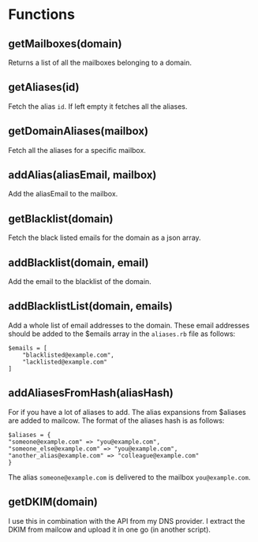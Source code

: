 # Functions

## getMailboxes(domain)
Returns a list of all the mailboxes belonging to a domain.

## getAliases(id)
Fetch the alias `id`. If left empty it fetches all the aliases.

## getDomainAliases(mailbox)
Fetch all the aliases for a specific mailbox.

## addAlias(aliasEmail, mailbox)
Add the aliasEmail to the mailbox.

## getBlacklist(domain)
Fetch the black listed emails for the domain as a json array.

## addBlacklist(domain, email)
Add the email to the blacklist of the domain.

## addBlacklistList(domain, emails)
Add a whole list of email addresses to the domain. These email addresses should be added to the $emails array in the `aliases.rb` file as follows:

```
$emails = [
    "blacklisted@example.com",
    "lacklisted@example.com"
]
```


## addAliasesFromHash(aliasHash)
For if you have a lot of aliases to add.  The alias expansions from $aliases are added to mailcow. The format of the aliases hash is as follows:

```
$aliases = {
"someone@example.com" => "you@example.com",
"someone_else@example.com" => "you@example.com",
"another_alias@example.com" => "colleague@example.com"
}
```
The alias `someone@example.com` is delivered to the mailbox `you@example.com`.


## getDKIM(domain)
I use this in combination with the API from my DNS provider. I extract the DKIM from mailcow and upload it in one go (in another script).